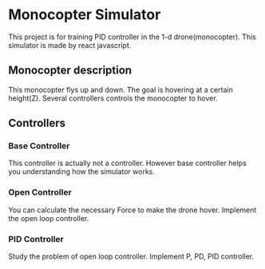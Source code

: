 # Monocopter Simulator

This project is for training PID controller in the 1-d drone(monocopter).
This simulator is made by react javascript.

## Monocopter description

This monocopter flys up and down.
The goal is hovering at a certain height(Z).
Several controllers controls the monocopter to hover.

## Controllers

### Base Controller

This controller is actually not a controller.
However base controller helps you understanding how the simulator works.

### Open Controller

You can calculate the necessary Force to make the drone hover.
Implement the open loop controller.

### PID Controller

Study the problem of open loop controller.
Implement P, PD, PID controller.

